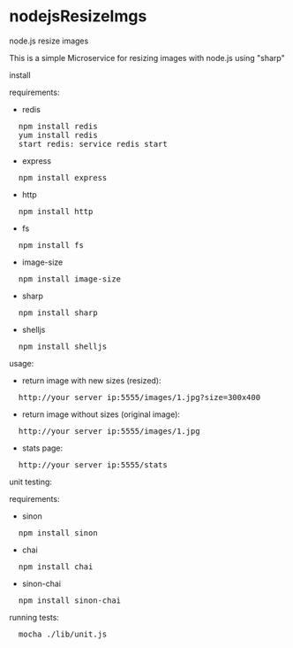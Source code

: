 # nodejsResizeImgs
node.js resize images

This is a simple Microservice for resizing images with node.js using "sharp"

install

requirements:
- redis 
<pre>
  npm install redis
  yum install redis
  start redis: service redis start
</pre>
- express
<pre>
  npm install express
</pre>
- http
<pre>
  npm install http
</pre>
- fs
<pre>
  npm install fs
</pre>
- image-size
<pre>
  npm install image-size
</pre>
- sharp
<pre>
  npm install sharp
</pre>
- shelljs
<pre>
  npm install shelljs
</pre>


usage:

- return image with new sizes (resized):
<pre>
  http://your_server_ip:5555/images/1.jpg?size=300x400
</pre>
  
- return image without sizes (original image):
<pre>
  http://your_server_ip:5555/images/1.jpg
</pre>
  
- stats page:
<pre>
  http://your_server_ip:5555/stats
</pre>
  


unit testing:

requirements:
- sinon
<pre>
  npm install sinon
</pre>
- chai
<pre>
  npm install chai
</pre>
- sinon-chai
<pre>
  npm install sinon-chai
</pre>
  
running tests:
<pre>
  mocha ./lib/unit.js
</pre>
   
